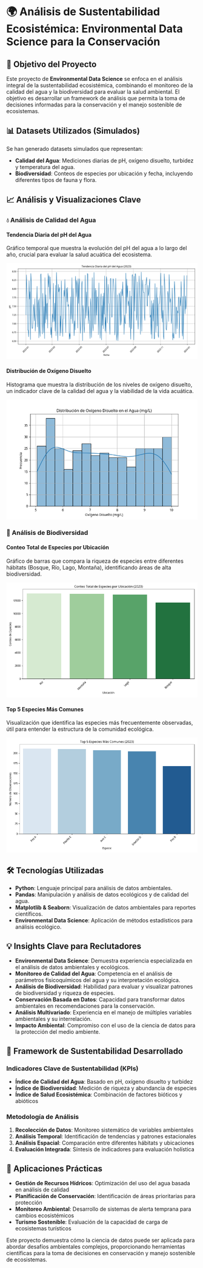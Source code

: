 # 🌍 Análisis de Sustentabilidad Ecosistémica: Environmental Data Science para la Conservación

## 🎯 Objetivo del Proyecto

Este proyecto de **Environmental Data Science** se enfoca en el análisis integral de la sustentabilidad ecosistémica, combinando el monitoreo de la calidad del agua y la biodiversidad para evaluar la salud ambiental. El objetivo es desarrollar un framework de análisis que permita la toma de decisiones informadas para la conservación y el manejo sostenible de ecosistemas.

## 📊 Datasets Utilizados (Simulados)

Se han generado datasets simulados que representan:
- **Calidad del Agua**: Mediciones diarias de pH, oxígeno disuelto, turbidez y temperatura del agua.
- **Biodiversidad**: Conteos de especies por ubicación y fecha, incluyendo diferentes tipos de fauna y flora.

## 📈 Análisis y Visualizaciones Clave

### 💧 Análisis de Calidad del Agua

#### Tendencia Diaria del pH del Agua

Gráfico temporal que muestra la evolución del pH del agua a lo largo del año, crucial para evaluar la salud acuática del ecosistema.

![Tendencia del pH del Agua](visualizations/water_ph_trend.png)

#### Distribución de Oxígeno Disuelto

Histograma que muestra la distribución de los niveles de oxígeno disuelto, un indicador clave de la calidad del agua y la viabilidad de la vida acuática.

![Distribución de Oxígeno Disuelto](visualizations/dissolved_oxygen_distribution.png)

### 🦋 Análisis de Biodiversidad

#### Conteo Total de Especies por Ubicación

Gráfico de barras que compara la riqueza de especies entre diferentes hábitats (Bosque, Río, Lago, Montaña), identificando áreas de alta biodiversidad.

![Conteo por Ubicación](visualizations/species_count_by_location.png)

#### Top 5 Especies Más Comunes

Visualización que identifica las especies más frecuentemente observadas, útil para entender la estructura de la comunidad ecológica.

![Top 5 Especies](visualizations/top_species.png)

## 🛠️ Tecnologías Utilizadas

- **Python**: Lenguaje principal para análisis de datos ambientales.
- **Pandas**: Manipulación y análisis de datos ecológicos y de calidad del agua.
- **Matplotlib & Seaborn**: Visualización de datos ambientales para reportes científicos.
- **Environmental Data Science**: Aplicación de métodos estadísticos para análisis ecológico.

## 💡 Insights Clave para Reclutadores

- **Environmental Data Science**: Demuestra experiencia especializada en el análisis de datos ambientales y ecológicos.
- **Monitoreo de Calidad del Agua**: Competencia en el análisis de parámetros fisicoquímicos del agua y su interpretación ecológica.
- **Análisis de Biodiversidad**: Habilidad para evaluar y visualizar patrones de biodiversidad y riqueza de especies.
- **Conservación Basada en Datos**: Capacidad para transformar datos ambientales en recomendaciones para la conservación.
- **Análisis Multivariado**: Experiencia en el manejo de múltiples variables ambientales y su interrelación.
- **Impacto Ambiental**: Compromiso con el uso de la ciencia de datos para la protección del medio ambiente.

## 🌿 Framework de Sustentabilidad Desarrollado

### Indicadores Clave de Sustentabilidad (KPIs)
- **Índice de Calidad del Agua**: Basado en pH, oxígeno disuelto y turbidez
- **Índice de Biodiversidad**: Medición de riqueza y abundancia de especies
- **Índice de Salud Ecosistémica**: Combinación de factores bióticos y abióticos

### Metodología de Análisis
1. **Recolección de Datos**: Monitoreo sistemático de variables ambientales
2. **Análisis Temporal**: Identificación de tendencias y patrones estacionales
3. **Análisis Espacial**: Comparación entre diferentes hábitats y ubicaciones
4. **Evaluación Integrada**: Síntesis de indicadores para evaluación holística

## 🎯 Aplicaciones Prácticas

- **Gestión de Recursos Hídricos**: Optimización del uso del agua basada en análisis de calidad
- **Planificación de Conservación**: Identificación de áreas prioritarias para protección
- **Monitoreo Ambiental**: Desarrollo de sistemas de alerta temprana para cambios ecosistémicos
- **Turismo Sostenible**: Evaluación de la capacidad de carga de ecosistemas turísticos

Este proyecto demuestra cómo la ciencia de datos puede ser aplicada para abordar desafíos ambientales complejos, proporcionando herramientas científicas para la toma de decisiones en conservación y manejo sostenible de ecosistemas.

